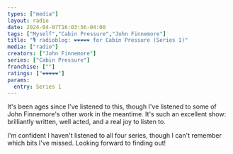 ```yaml
---
types: ["media"]
layout: radio
date: 2024-04-07T16:03:56-04:00
tags: ["Myself","Cabin Pressure","John Finnemore"]
title: "🎙️ radioblog: ❤️❤️❤️❤️❤️ for Cabin Pressure (Series 1)"
media: ["radio"]
creators: ["John Finnemore"]
series: ["Cabin Pressure"]
franchise: [""]
ratings: ["❤️❤️❤️❤️❤️"]
params:
  entry: Series 1
---
```

It's been ages since I've listened to this, though I've listened to some of John Finnemore's other work in the meantime. It's such an excellent show: brilliantly written, well acted, and a real joy to listen to.

I'm confident I haven't listened to all four series, though I can't remember which bits I've missed. Looking forward to finding out!
